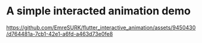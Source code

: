 # A simple interacted animation demo

https://github.com/EmreSURK/flutter_interactive_animation/assets/9450430/d764481a-7cb1-42e1-a6fd-a463d73e0fe8

